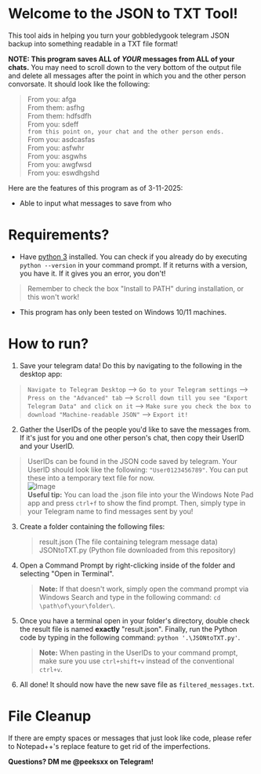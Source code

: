 
# Welcome to the JSON to TXT Tool!

This tool aids in helping you turn your gobbledygook telegram JSON backup into something readable in a TXT file format!

**NOTE: This program saves ALL of *YOUR* messages from ALL of your chats.** You may need to scroll down to the very bottom of the output file and delete all messages after the point in which you and the other person convorsate. It should look like the following: <br />
> From you: afga <br />
> From them: asfhg <br />
> From them: hdfsdfh <br />
> From you: sdeff <br />
> `from this point on, your chat and the other person ends.` <br />
> From you: asdcasfas <br />
> From you: asfwhr <br />
> From you: asgwhs <br />
> From you: awgfwsd <br />
> From you: eswdhgshd <br />

Here are the features of this program as of 3-11-2025:

- Able to input what messages to save from who

# Requirements?

- Have [python 3](https://www.python.org/downloads/) installed. You can check if you already do by executing `python --version` in your command prompt. If it returns with a version, you have it. If it gives you an error, you don't!
> Remember to check the box "Install to PATH" during installation, or this won't work!
- This program has only been tested on Windows 10/11 machines.

# How to run?

1. Save your telegram data! Do this by navigating to the following in the desktop app:
> `Navigate to Telegram Desktop` --> `Go to your Telegram settings` --> `Press on the "Advanced" tab` --> `Scroll down till you see "Export Telegram Data" and click on it` --> `Make sure you check the box to download "Machine-readable JSON"` --> `Export it!`
2. Gather the UserIDs of the people you'd like to save the messages from. If it's just for you and one other person's chat, then copy their UserID and your UserID. 
> UserIDs can be found in the JSON code saved by telegram.  Your UserID should look like the following: `"User0123456789"`. You can put these into a temporary text file for now. <br />
>  ![Image](https://github.com/user-attachments/assets/ae24b9ee-4b32-47f4-8edb-a2acfa6b1823) <br />
>  **Useful tip:** You can load the .json file into your the Windows Note Pad app and press `ctrl+f` to show the find prompt. Then, simply type in your Telegram name to find messages sent by you!
3. Create a folder containing the following files: <br />
	> result.json (The file containing telegram message data) <br />
	> JSONtoTXT.py (Python file downloaded from this repository) <br />
4. Open a Command Prompt by right-clicking inside of the folder and selecting "Open in Terminal".
	> **Note:** If that doesn't work, simply open the command prompt via Windows Search and type in the following command: `cd \path\of\your\folder\`.
5. Once you have a terminal open in your folder's directory, double check the result file is named **exactly** "result.json". Finally, run the Python code by typing in the following command: `python '.\JSONtoTXT.py'`.
	> **Note:** When pasting in the UserIDs to your command prompt, make sure you use `ctrl+shift+v` instead of the conventional `ctrl+v`.
6. All done! It should now have the new save file as `filtered_messages.txt`.

# File Cleanup
If there are empty spaces or messages that just look like code, please refer to Notepad++'s replace feature to get rid of the imperfections.

**Questions? DM me @peeksxx on Telegram!**
